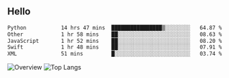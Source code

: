 ## Hello
<!--START_SECTION:waka-->

```txt
Python           14 hrs 47 mins  ████████████████▒░░░░░░░░   64.87 %
Other            1 hr 58 mins    ██░░░░░░░░░░░░░░░░░░░░░░░   08.63 %
JavaScript       1 hr 52 mins    ██░░░░░░░░░░░░░░░░░░░░░░░   08.20 %
Swift            1 hr 48 mins    ██░░░░░░░░░░░░░░░░░░░░░░░   07.91 %
XML              51 mins         █░░░░░░░░░░░░░░░░░░░░░░░░   03.74 %
```

<!--END_SECTION:waka-->
![Overview](https://github-readme-stats.vercel.app/api?username=Warspitee&count_private=true&include_all_commits=false&card_width=100&title_color=995C55&line_height=27&text_color=885566&bg_color=FFFFFF)
![Top Langs](https://github-readme-stats.vercel.app/api/top-langs/?username=Warspitee&&langs_count=3&card_height=500&card_width=100&title_color=995C55&text_color=885566&bg_color=FFFFFF)
